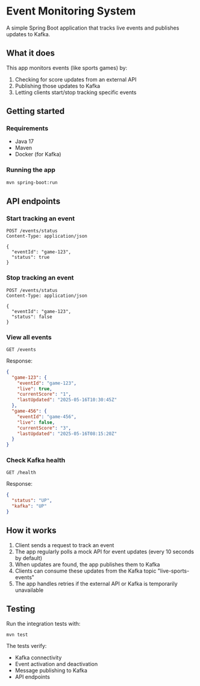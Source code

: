 # Event Monitoring System

A simple Spring Boot application that tracks live events and publishes updates to Kafka.

## What it does

This app monitors events (like sports games) by:
1. Checking for score updates from an external API
2. Publishing those updates to Kafka
3. Letting clients start/stop tracking specific events

## Getting started

### Requirements
- Java 17
- Maven
- Docker (for Kafka)

### Running the app
```bash
mvn spring-boot:run
```

## API endpoints

### Start tracking an event
```
POST /events/status
Content-Type: application/json

{
  "eventId": "game-123",
  "status": true
}
```

### Stop tracking an event
```
POST /events/status
Content-Type: application/json

{
  "eventId": "game-123",
  "status": false
}
```

### View all events
```
GET /events
```
Response:
```json
{
  "game-123": {
    "eventId": "game-123",
    "live": true,
    "currentScore": "1",
    "lastUpdated": "2025-05-16T10:30:45Z"
  },
  "game-456": {
    "eventId": "game-456",
    "live": false,
    "currentScore": "3",
    "lastUpdated": "2025-05-16T08:15:20Z"
  }
}
```

### Check Kafka health
```
GET /health
```
Response:
```json
{
  "status": "UP",
  "kafka": "UP"
}
```

## How it works

1. Client sends a request to track an event
2. The app regularly polls a mock API for event updates (every 10 seconds by default)
3. When updates are found, the app publishes them to Kafka
4. Clients can consume these updates from the Kafka topic "live-sports-events"
5. The app handles retries if the external API or Kafka is temporarily unavailable

## Testing

Run the integration tests with:
```bash
mvn test
```

The tests verify:
- Kafka connectivity
- Event activation and deactivation
- Message publishing to Kafka
- API endpoints